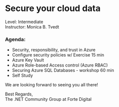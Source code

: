 
# Secure your cloud data  
Level: Intermediate  
Instructor: Monica B. Tvedt  

### Agenda: 
- Security, responsibility, and trust in Azure  
- Configure security policies w/ Exercise 15 min  
- Azure Key Vault  
- Azure Role-based Access control (Azure RBAC)  
- Securing Azure SQL Databases - workshop 60 min  
- Self Study
  
  
We are looking forward to seeing you all there!  
  
Best Regards,  
The .NET Community Group at Forte Digital
